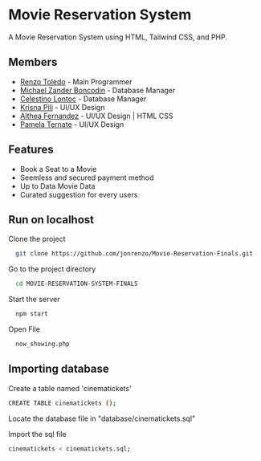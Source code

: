
# Movie Reservation System

A Movie Reservation System using HTML, Tailwind CSS, and PHP. 


## Members

- [Renzo Toledo](https://github.com/jonrenzo) - Main Programmer
- [Michael Zander Boncodin](https://github.com/jonrenzo) - Database Manager
- [Celestino Lontoc](https://github.com/jonrenzo) - Database Manager
- [Krisna Pili](https://github.com/jonrenzo) - UI/UX Design
- [Althea Fernandez](https://github.com/jonrenzo) - UI/UX Design | HTML CSS
- [Pamela Ternate](https://github.com/jonrenzo) - UI/UX Design


## Features

- Book a Seat to a Movie
- Seemless and secured payment method
- Up to Data Movie Data
- Curated suggestion for every users


## Run on localhost

Clone the project

```bash
  git clone https://github.com/jonrenzo/Movie-Reservation-Finals.git
```

Go to the project directory

```bash
  cd MOVIE-RESERVATION-SYSTEM-FINALS
```

Start the server

```bash
  npm start
```

Open File

```bash
  now_showing.php
```

## Importing database

Create a table named 'cinematickets'

```bash
CREATE TABLE cinematickets ();
```

Locate the database file in "database/cinematickets.sql"


Import the sql file

```bash
cinematickets < cinematickets.sql;
```   
